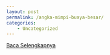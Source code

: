 ```yaml
---
layout: post
permalink: /angka-mimpi-buaya-besar/
categories:
    - Uncategorized
---
```


[Baca Selengkapnya](/10)